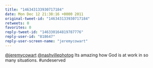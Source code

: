 ```yaml
---
title: "146343133930717184"
date: Mon Dec 12 21:38:16 +0000 2011
original-tweet-id: "146343133930717184"
retweets: 0
favorites: 0
reply-tweet-id: "146330164819787776"
reply-user-id: "818647"
reply-user-screen-name: "jeremycowart"
---
```

<a href="https://twitter.com/jeremycowart">@jeremycowart</a> <a href="https://twitter.com/nashvillephotog">@nashvillephotog</a> Its amazing how God is at work in so many situations. #undeserved
